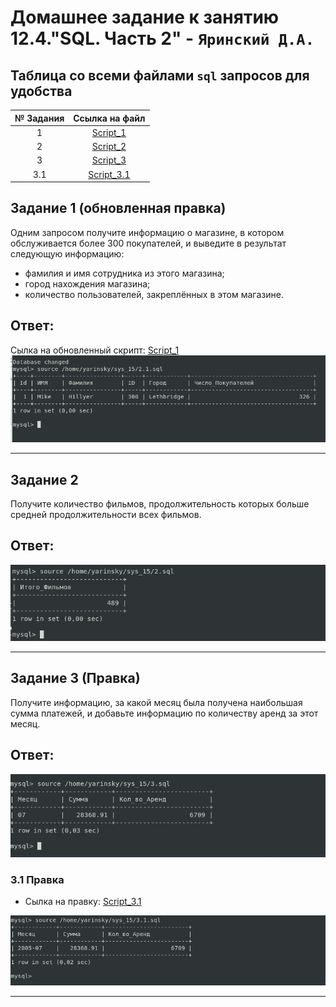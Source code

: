 # Домашнее задание к занятию 12.4."SQL. Часть 2" - `Яринский Д.А.`

## Таблица со всеми файлами `sql` запросов для удобства

| № Задания   | Ссылка на файл              | 
|:-----------:|:---------------------------:|
| 1           | [Script_1](script/1.sql)    |
| 2           | [Script_2](script/2.sql)    |
| 3           | [Script_3](script/3.sql)    |
| 3.1         | [Script_3.1](script/3.1.sql)|

## Задание 1 (обновленная правка)

Одним запросом получите информацию о магазине, в котором обслуживается более 300 покупателей, и выведите в результат следующую информацию:

- фамилия и имя сотрудника из этого магазина;
- город нахождения магазина;
- количество пользователей, закреплённых в этом магазине.

## Ответ:

Сылка на обновленный скрипт: [Script_1](script/1.sql)
![](img/1.1.png)

---

## Задание 2

Получите количество фильмов, продолжительность которых больше средней продолжительности всех фильмов.

## Ответ:

![](img/2.png)

---

## Задание 3 (Правка)

Получите информацию, за какой месяц была получена наибольшая сумма платежей, и добавьте информацию по количеству аренд за этот месяц.

## Ответ:

![](img/3.png)

### 3.1 Правка

- Сылка на правку: [Script_3.1](script/3.1.sql)

![](img/3.1.png)

---